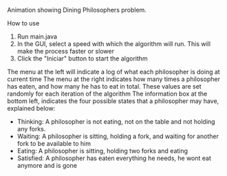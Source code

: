 Animation showing Dining Philosophers problem.

How to use
1. Run main.java
2. In the GUI, select a speed with which the algorithm will run. This will make the process faster or slower
3. Click the "Iniciar" button to start the algorithm

The menu at the left will indicate a log of what each philosopher is doing at current time
The menu at the right indicates how many times a philosopher has eaten, and how many he has to eat in total. These values are set randomly for each iteration of the algorithm
The information box at the bottom left, indicates the four possible states that a philosopher may have, explained below:

- Thinking: A philosopher is not eating, not on the table and not holding any forks.
- Waiting: A philosopher is sitting, holding a fork, and waiting for another fork to be available to him
- Eating: A philosopher is sitting, holding two forks and eating
- Satisfied: A philosopher has eaten everything he needs, he wont eat anymore and is gone
